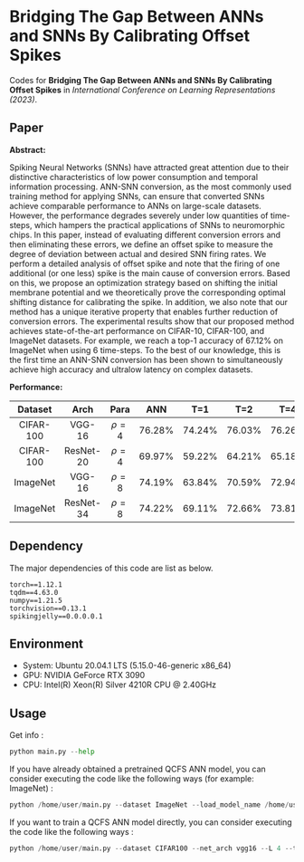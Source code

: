 # Bridging The Gap Between ANNs and SNNs By Calibrating Offset Spikes

Codes for **Bridging The Gap Between ANNs and SNNs By Calibrating Offset Spikes** in *International Conference on Learning Representations (2023)*.

## Paper

**Abstract:** 

Spiking Neural Networks (SNNs) have attracted great attention due to their distinctive characteristics of low power consumption and temporal information processing. ANN-SNN conversion, as the most commonly used training method for applying SNNs, can ensure that converted SNNs achieve comparable performance to ANNs on large-scale datasets. However, the performance degrades severely under low quantities of time-steps, which hampers the practical applications of SNNs to neuromorphic chips. In this paper, instead of evaluating different conversion errors and then eliminating these errors, we define an offset spike to measure the degree of deviation between actual and desired SNN firing rates. We perform a detailed analysis of offset spike and note that the firing of one additional (or one less) spike is the main cause of conversion errors. Based on this, we propose an optimization strategy based on shifting the initial membrane potential and we theoretically prove the corresponding optimal shifting distance for calibrating the spike. In addition, we also note that our method has a unique iterative property that enables further reduction of conversion errors. The experimental results show that our proposed method achieves state-of-the-art performance on CIFAR-10, CIFAR-100, and ImageNet datasets. For example, we reach a top-1 accuracy of 67.12% on ImageNet when using 6 time-steps. To the best of our knowledge, this is the first time an ANN-SNN conversion has been shown to simultaneously achieve high accuracy and ultralow latency on complex datasets.

**Performance:**

|  Dataset  |   Arch    |   Para   |  ANN   |  T=1   |  T=2   |  T=4   |  T=8   |
| :-------: | :-------: | :------: | :----: | :----: | :----: | :----: | :----: |
| CIFAR-100 |  VGG-16   | $\rho=4$ | 76.28% | 74.24% | 76.03% | 76.26% | 76.52% |
| CIFAR-100 | ResNet-20 | $\rho=4$ | 69.97% | 59.22% | 64.21% | 65.18% | 67.17% |
| ImageNet  |  VGG-16   | $\rho=8$ | 74.19% | 63.84% | 70.59% | 72.94% | 73.82% |
| ImageNet  | ResNet-34 | $\rho=8$ | 74.22% | 69.11% | 72.66% | 73.81% | 74.17% |

## Dependency

The major dependencies of this code are list as below. 
```
torch==1.12.1
tqdm==4.63.0
numpy==1.21.5
torchvision==0.13.1
spikingjelly==0.0.0.0.1
```
## Environment
* System: Ubuntu 20.04.1 LTS (5.15.0-46-generic x86_64)
* GPU: NVIDIA GeForce RTX 3090
* CPU: Intel(R) Xeon(R) Silver 4210R CPU @ 2.40GHz

## Usage
Get info :
```python
python main.py --help
```

If you have already obtained a pretrained QCFS ANN model, you can consider executing the code like the following ways (for example: ImageNet) :
```python
python /home/user/main.py --dataset ImageNet --load_model_name /home/user/model/QCFS_ImageNet_vgg16_L16 --net_arch vgg16 --batchsize 5 --CUDA_VISIBLE_DEVICE 1 --L 16 --presim_len 8 --sim_len 16
```

If you want to train a QCFS ANN model directly, you can consider executing the code like the following ways :
```python
python /home/user/main.py --dataset CIFAR100 --net_arch vgg16 --L 4 --trainann_epochs 300 --batchsize 100 --CUDA_VISIBLE_DEVICE 7 --presim_len 4 --sim_len 32 --direct_training --savedir /home/user/model/ 
```


